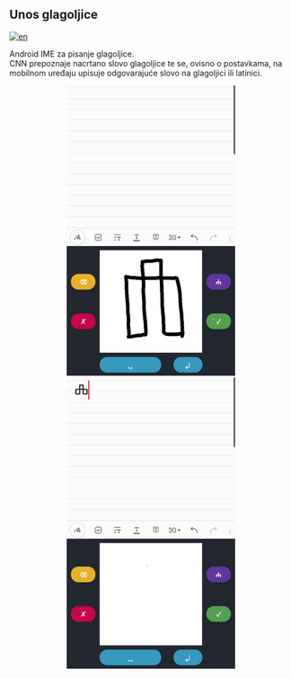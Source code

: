 ## Unos glagoljice
[![en](https://img.shields.io/badge/lang-en-green.svg)](https://github.com/a-lorena/Glagolitic_input/blob/main/README.en.md)

Android IME za pisanje glagoljice. <br />
CNN prepoznaje nacrtano slovo glagoljice te se, ovisno o postavkama, na mobilnom uređaju upisuje odgovarajuće slovo na glagoljici ili latinici.

<p align="middle">
  <img src="/Demo/Image1.jpg" width="300" />
  <img src="/Demo/Image2.jpg" width="300" />
</p>
